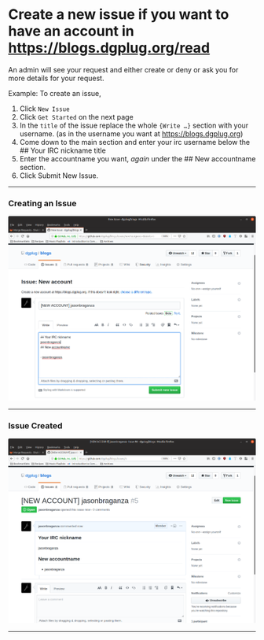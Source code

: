 # Create a new issue if you want to have an account in https://blogs.dgplug.org/read


An admin will see your request and either create or deny or ask you for more details for your request.  

Example:
To create an issue,  
1. Click `New Issue`  
2. Click `Get Started` on the next page  
3. In the `title` of the issue replace the whole `{Write …}` section with your username. (as in the username you want at https://blogs.dgplug.org)  
4. Come down to the main section and enter your irc username below the ## Your IRC nickname title  
5. Enter the accountname you want, *again* under the ## New accountname section.  
6. Click Submit New Issue.   

---   

### Creating an Issue  
![Creating an issue](images/issue-creating.png)  

---  

### Issue Created  
![Issue created](images/issue-created.png)  

---  
